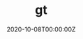 ---
title: 'gt'
authors:
- Rich Iannone
date: '2020-10-08T00:00:00Z'

# Schedule page publish date (NOT proceeding's date).
publishDate: '20001-01-01T00:00:00Z'

# proceeding type.
# Legend: 0 = Uncategorized; 1 = Talk, 2 = Keynote, 3 = Workshop
# To add more update publications_types.toml and en.yaml
proceeding_types: ['3']

# proceeding name and optional abbreviated proceeding name.
proceeding: Presented at 2020 Conference
proceeding_short: Presented at 2020 Conference

abstract: 

tags:
- RStudio
featured: false

links:
url_slides: 'https://github.com/rich-iannone/gt-workshop-2020'
url_video: 'https://www.youtube.com/watch?v=puzMITLVrqE'

---